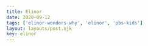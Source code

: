 ```yaml
---
title: Elinor
date: 2020-09-12
tags: ['elinor-wonders-why', 'elinor', 'pbs-kids']
layout: layouts/post.njk
key: elinor
---
```

